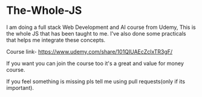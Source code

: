 # The-Whole-JS

I am doing a full stack Web Development and AI course from Udemy, This is the whole JS that has been taught to me. I've also done some practicals that helps me integrate these concepts.

Course link-
https://www.udemy.com/share/101QIUAEcZclxTR3gF/

If you want you can join the course too it's a great and value for money course.

If you feel something is missing pls tell me using pull requests(only if its important).
